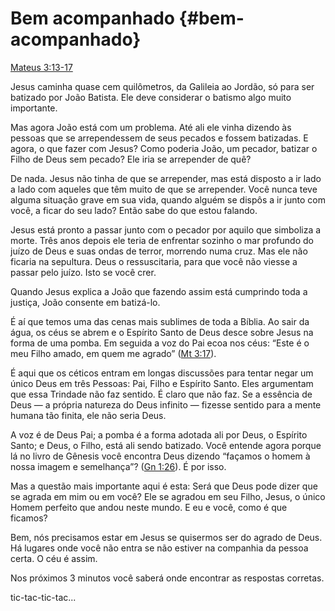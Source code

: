 # Bem acompanhado {#bem-acompanhado}

[Mateus 3:13-17](http://bibliaonline.com.br/acf/mt/3/13-17)

Jesus caminha quase cem quilômetros, da Galileia ao Jordão, só para ser batizado por João Batista. Ele deve considerar o batismo algo muito importante.

Mas agora João está com um problema. Até ali ele vinha dizendo às pessoas que se arrependessem de seus pecados e fossem batizadas. E agora, o que fazer com Jesus? Como poderia João, um pecador, batizar o Filho de Deus sem pecado? Ele iria se arrepender de quê?

De nada. Jesus não tinha de que se arrepender, mas está disposto a ir lado a lado com aqueles que têm muito de que se arrepender. Você nunca teve alguma situação grave em sua vida, quando alguém se dispôs a ir junto com você, a ficar do seu lado? Então sabe do que estou falando.

Jesus está pronto a passar junto com o pecador por aquilo que simboliza a morte. Três anos depois ele teria de enfrentar sozinho o mar profundo do juízo de Deus e suas ondas de terror, morrendo numa cruz. Mas ele não ficaria na sepultura. Deus o ressuscitaria, para que você não viesse a passar pelo juízo. Isto se você crer.

Quando Jesus explica a João que fazendo assim está cumprindo toda a justiça, João consente em batizá-lo.

É aí que temos uma das cenas mais sublimes de toda a Bíblia. Ao sair da água, os céus se abrem e o Espírito Santo de Deus desce sobre Jesus na forma de uma pomba. Em seguida a voz do Pai ecoa nos céus: “Este é o meu Filho amado, em quem me agrado” ([Mt 3:17](http://bibliaonline.com.br/acf/mt/3/17)).

É aqui que os céticos entram em longas discussões para tentar negar um único Deus em três Pessoas: Pai, Filho e Espírito Santo. Eles argumentam que essa Trindade não faz sentido. É claro que não faz. Se a essência de Deus — a própria natureza do Deus infinito — fizesse sentido para a mente humana tão finita, ele não seria Deus.

A voz é de Deus Pai; a pomba é a forma adotada ali por Deus, o Espírito Santo; e Deus, o Filho, está ali sendo batizado. Você entende agora porque lá no livro de Gênesis você encontra Deus dizendo “façamos o homem à nossa imagem e semelhança”? ([Gn 1:26](http://bibliaonline.com.br/acf/gn/1/26)). É por isso.

Mas a questão mais importante aqui é esta: Será que Deus pode dizer que se agrada em mim ou em você? Ele se agradou em seu Filho, Jesus, o único Homem perfeito que andou neste mundo. E eu e você, como é que ficamos?

Bem, nós precisamos estar em Jesus se quisermos ser do agrado de Deus. Há lugares onde você não entra se não estiver na companhia da pessoa certa. O céu é assim.

Nos próximos 3 minutos você saberá onde encontrar as respostas corretas.

tic-tac-tic-tac...